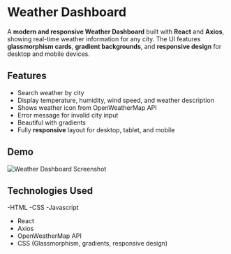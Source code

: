 # Weather Dashboard

A **modern and responsive Weather Dashboard** built with **React** and **Axios**, showing real-time weather information for any city. The UI features **glassmorphism cards**, **gradient backgrounds**, and **responsive design** for desktop and mobile devices.

## Features

- Search weather by city
- Display temperature, humidity, wind speed, and weather description
- Shows weather icon from OpenWeatherMap API
- Error message for invalid city input
- Beautiful with gradients
- Fully **responsive** layout for desktop, tablet, and mobile

## Demo

![Weather Dashboard Screenshot](screenshot.png)

## Technologies Used
-HTML
-CSS
-Javascript
- React
- Axios
- OpenWeatherMap API
- CSS (Glassmorphism, gradients, responsive design)
